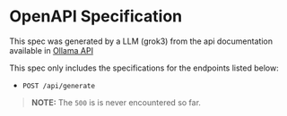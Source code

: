 # OpenAPI Specification

This spec was generated by a LLM (grok3) from the api documentation available in [Ollama API](https://github.com/ollama/ollama/blob/main/docs/api.md)

This spec only includes the specifications for the endpoints listed below:

- `POST /api/generate`

>**NOTE:** The `500` is is never encountered so far.
